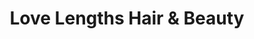 ---
title: "Love Lengths Hair & Beauty"
url: /tredegar/love-lengths-hair-and-beauty/
shop: hairdresser
---